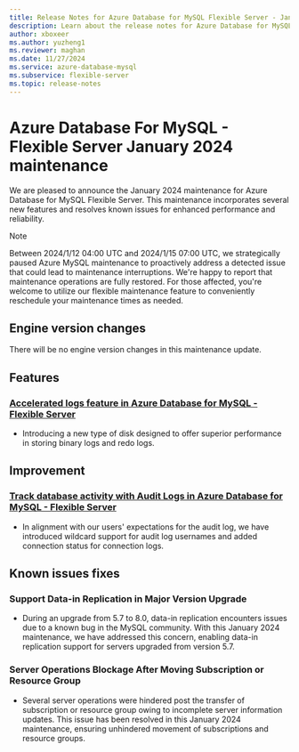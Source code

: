 ```yaml
---
title: Release Notes for Azure Database for MySQL Flexible Server - January 2024
description: Learn about the release notes for Azure Database for MySQL Flexible Server January 2024.
author: xboxeer
ms.author: yuzheng1
ms.reviewer: maghan
ms.date: 11/27/2024
ms.service: azure-database-mysql
ms.subservice: flexible-server
ms.topic: release-notes
---
```


# Azure Database For MySQL - Flexible Server January 2024 maintenance

We are pleased to announce the January 2024 maintenance for Azure Database for MySQL Flexible Server. This maintenance incorporates several new features and resolves known issues for enhanced performance and reliability.
> [!NOTE]  
> Between 2024/1/12 04:00 UTC and 2024/1/15 07:00 UTC, we strategically paused Azure MySQL maintenance to proactively address a detected issue that could lead to maintenance interruptions. We're happy to report that maintenance operations are fully restored. For those affected, you're welcome to utilize our flexible maintenance feature to conveniently reschedule your maintenance times as needed.

## Engine version changes

There will be no engine version changes in this maintenance update.

## Features

### [Accelerated logs feature in Azure Database for MySQL - Flexible Server](../concepts-accelerated-logs.md)

- Introducing a new type of disk designed to offer superior performance in storing binary logs and redo logs.

## Improvement

### [Track database activity with Audit Logs in Azure Database for MySQL - Flexible Server](../concepts-audit-logs.md)

- In alignment with our users' expectations for the audit log, we have introduced wildcard support for audit log usernames and added connection status for connection logs.

## Known issues fixes

### Support Data-in Replication in Major Version Upgrade

- During an upgrade from 5.7 to 8.0, data-in replication encounters issues due to a known bug in the MySQL community. With this January 2024 maintenance, we have addressed this concern, enabling data-in replication support for servers upgraded from version 5.7.

### Server Operations Blockage After Moving Subscription or Resource Group

- Several server operations were hindered post the transfer of subscription or resource group owing to incomplete server information updates. This issue has been resolved in this January 2024 maintenance, ensuring unhindered movement of subscriptions and resource groups.
